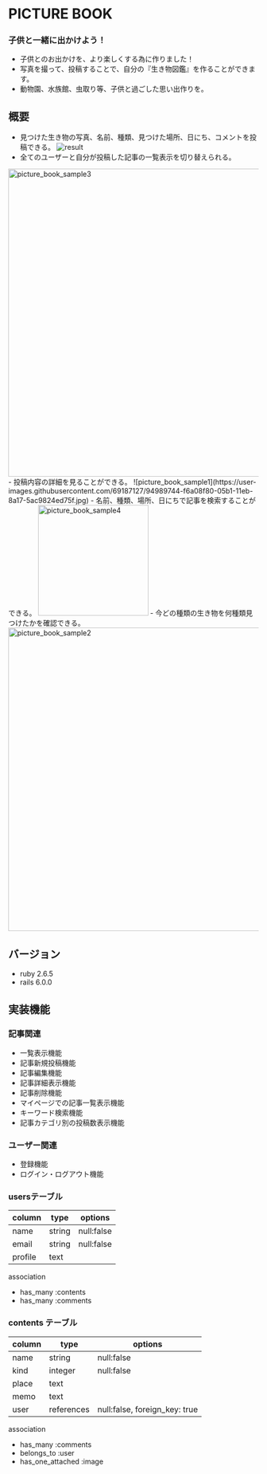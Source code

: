 
# PICTURE BOOK
### 子供と一緒に出かけよう！
 - 子供とのお出かけを、より楽しくする為に作りました！
 - 写真を撮って、投稿することで、自分の『生き物図鑑』を作ることができます。
 - 動物園、水族館、虫取り等、子供と過ごした思い出作りを。

## 概要
 - 見つけた生き物の写真、名前、種類、見つけた場所、日にち、コメントを投稿できる。
 ![result](https://user-images.githubusercontent.com/69187127/94989628-387d0600-05b1-11eb-9b42-9fec14b10e62.gif)
 - 全てのユーザーと自分が投稿した記事の一覧表示を切り替えられる。
<img width="618" alt="picture_book_sample3" src="https://user-images.githubusercontent.com/69187127/94989893-e0470380-05b2-11eb-8571-77c3b8a05a41.png">
 - 投稿内容の詳細を見ることができる。
 ![picture_book_sample1](https://user-images.githubusercontent.com/69187127/94989744-f6a08f80-05b1-11eb-8a17-5ac9824ed75f.jpg)
 - 名前、種類、場所、日にちで記事を検索することができる。
 <img width="222" alt="picture_book_sample4" src="https://user-images.githubusercontent.com/69187127/94989916-13899280-05b3-11eb-94d9-b8ffe9b53329.png">
 - 今どの種類の生き物を何種類見つけたかを確認できる。
  <img width="609" alt="picture_book_sample2" src="https://user-images.githubusercontent.com/69187127/94989814-66af1580-05b2-11eb-98b0-8757a0860eb4.png">

## バージョン
 - ruby 2.6.5
 - rails 6.0.0

## 実装機能

### 記事関連
 - 一覧表示機能
 - 記事新規投稿機能
 - 記事編集機能
 - 記事詳細表示機能
 - 記事削除機能
 - マイページでの記事一覧表示機能
 - キーワード検索機能
 - 記事カテゴリ別の投稿数表示機能
  
### ユーザー関連
 - 登録機能
 - ログイン・ログアウト機能




### usersテーブル
 | column  | type   |  options   |
 |---------|--------|------------|
 |name     | string | null:false |
 |email    | string | null:false |
 |profile  | text   |            |
 

association
- has_many :contents
- has_many :comments


### contents テーブル
 |column | type       | options                       |
 |-------|------------|-------------------------------|
 |name   | string     |  null:false                   |
 |kind   | integer    |  null:false                   | 
 |place  | text       |                               |
 |memo   | text       |                               |
 |user   | references | null:false, foreign_key: true |

association 
- has_many :comments
- belongs_to :user
- has_one_attached :image

